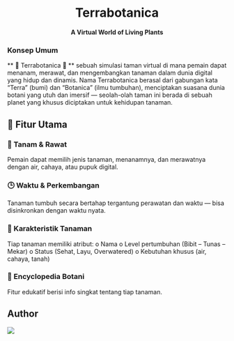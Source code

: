 <h1 align="center">  Terrabotanica</h1> <p align="center"> <b>A Virtual World of Living Plants </b> </p>

### Konsep Umum

** 🌱 Terrabotanica 🌱 ** sebuah simulasi taman virtual di mana pemain dapat menanam, merawat, dan mengembangkan tanaman dalam dunia digital yang hidup dan dinamis. Nama Terrabotanica berasal dari gabungan kata “Terra”  (bumi) dan “Botanica” (ilmu tumbuhan), menciptakan suasana dunia botani yang utuh dan imersif — seolah-olah taman ini berada di sebuah planet yang khusus diciptakan untuk kehidupan tanaman.

## 🧩 Fitur Utama
### 🌿 Tanam & Rawat 
Pemain dapat memilih jenis tanaman, menanamnya, dan merawatnya dengan air, cahaya, atau pupuk digital. 
### 🕒 Waktu & Perkembangan
Tanaman tumbuh secara bertahap tergantung perawatan dan waktu — bisa disinkronkan dengan waktu nyata. 
### 🧪 Karakteristik Tanaman
Tiap tanaman memiliki atribut: 
o Nama 
o Level pertumbuhan (Bibit – Tunas – Mekar) 
o Status (Sehat, Layu, Overwatered) 
o Kebutuhan khusus (air, cahaya, tanah) 
### 📖 Encyclopedia Botani
Fitur edukatif berisi info singkat tentang tiap tanaman. 

## Author
<a href="https://github.com/Pdddo/project-UTS/graphs/contributors">
  <img src="https://contrib.rocks/image?repo=Pdddo/project-UTS" />
</a>

